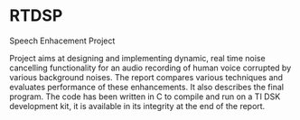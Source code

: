 # RTDSP
Speech Enhacement Project

Project aims at designing and implementing dynamic, real time noise cancelling functionality for an audio recording of human voice corrupted by various background noises.
The report compares various techniques and evaluates performance of these enhancements. It also describes the final program.
The code has been written in C to compile and run on a TI DSK development kit, it is available in its integrity at the end of the report.
